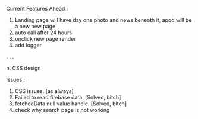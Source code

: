 Current Features Ahead : 

1. Landing page will have day one photo and news beneath it, apod will be a new new page
2. auto call after 24 hours
3. onclick new page render
4. add logger

.
.
.

n. CSS design


Issues :

1. CSS issues. [as always]
2. Failed to read firebase data. [Solved, bitch]
3. fetchedData null value handle. [Solved, bitch]
4. check why search page is not working
















